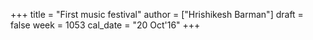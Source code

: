 +++
title = "First music festival"
author = ["Hrishikesh Barman"]
draft = false
week = 1053
cal_date = "20 Oct'16"
+++
